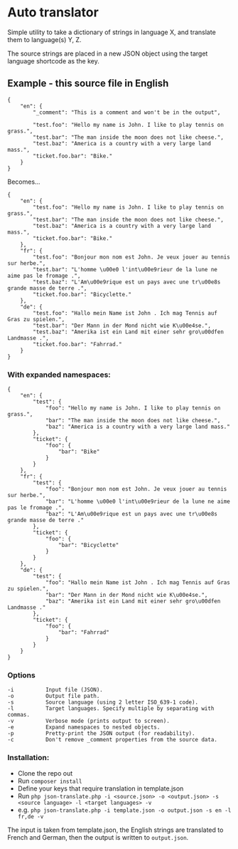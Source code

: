 # Auto translator

Simple utility to take a dictionary of strings in language X, and translate them to language(s) Y, Z.

The source strings are placed in a new JSON object using the target language shortcode as the key.

## Example - this source file in English

```
{
    "en": {
        "_comment": "This is a comment and won't be in the output",
        
        "test.foo": "Hello my name is John. I like to play tennis on grass.",
        "test.bar": "The man inside the moon does not like cheese.",
        "test.baz": "America is a country with a very large land mass.",
        "ticket.foo.bar": "Bike."
    }
}
```

Becomes...

```
{
    "en": {
        "test.foo": "Hello my name is John. I like to play tennis on grass.",
        "test.bar": "The man inside the moon does not like cheese.",
        "test.baz": "America is a country with a very large land mass.",
        "ticket.foo.bar": "Bike."
    },
    "fr": {
        "test.foo": "Bonjour mon nom est John. Je veux jouer au tennis sur herbe.",
        "test.bar": "L'homme \u00e0 l'int\u00e9rieur de la lune ne aime pas le fromage .",
        "test.baz": "L'Am\u00e9rique est un pays avec une tr\u00e8s grande masse de terre .",
        "ticket.foo.bar": "Bicyclette."
    },
    "de": {
        "test.foo": "Hallo mein Name ist John . Ich mag Tennis auf Gras zu spielen.",
        "test.bar": "Der Mann in der Mond nicht wie K\u00e4se.",
        "test.baz": "Amerika ist ein Land mit einer sehr gro\u00dfen Landmasse .",
        "ticket.foo.bar": "Fahrrad."
    }
}
```

### With expanded namespaces:

```
{
    "en": {
        "test": {
            "foo": "Hello my name is John. I like to play tennis on grass.",
            "bar": "The man inside the moon does not like cheese.",
            "baz": "America is a country with a very large land mass."
        },
        "ticket": {
            "foo": {
                "bar": "Bike"
            }
        }
    },
    "fr": {
        "test": {
            "foo": "Bonjour mon nom est John. Je veux jouer au tennis sur herbe.",
            "bar": "L'homme \u00e0 l'int\u00e9rieur de la lune ne aime pas le fromage .",
            "baz": "L'Am\u00e9rique est un pays avec une tr\u00e8s grande masse de terre ."
        },
        "ticket": {
            "foo": {
                "bar": "Bicyclette"
            }
        }
    },
    "de": {
        "test": {
            "foo": "Hallo mein Name ist John . Ich mag Tennis auf Gras zu spielen.",
            "bar": "Der Mann in der Mond nicht wie K\u00e4se.",
            "baz": "Amerika ist ein Land mit einer sehr gro\u00dfen Landmasse ."
        },
        "ticket": {
            "foo": {
                "bar": "Fahrrad"
            }
        }
    }
}
```

### Options

```
-i          Input file (JSON).
-o          Output file path.
-s          Source language (using 2 letter ISO_639-1 code).
-l          Target languages. Specify multiple by separating with commas.
-v          Verbose mode (prints output to screen).
-e          Expand namespaces to nested objects.
-p          Pretty-print the JSON output (for readability).
-c          Don't remove _comment properties from the source data.
```

### Installation:

* Clone the repo out
* Run `composer install`
* Define your keys that require translation in template.json
* Run `php json-translate.php -i <source.json> -o <output.json> -s <source language> -l <target languages> -v`
* e.g. `php json-translate.php -i template.json -o output.json -s en -l fr,de -v`

The input is taken from template.json, the English strings are translated to French and German, then the output is written to `output.json`.


